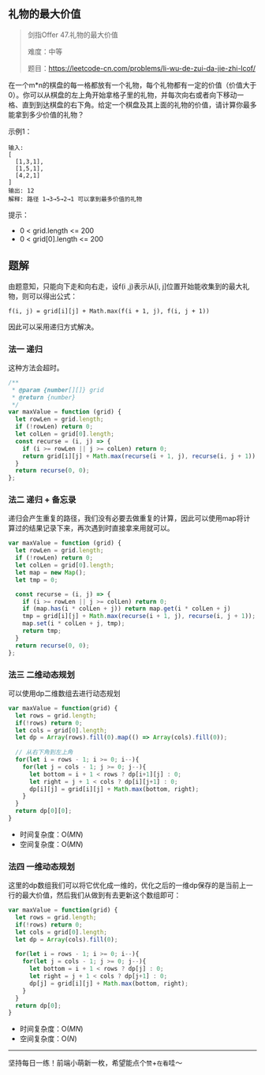 ## 礼物的最大价值

> 剑指Offer 47.礼物的最大价值
>
> 难度：中等
>
> 题目：https://leetcode-cn.com/problems/li-wu-de-zui-da-jie-zhi-lcof/

在一个m*n的棋盘的每一格都放有一个礼物，每个礼物都有一定的价值（价值大于0）。你可以从棋盘的左上角开始拿格子里的礼物，并每次向右或者向下移动一格、直到到达棋盘的右下角。给定一个棋盘及其上面的礼物的价值，请计算你最多能拿到多少价值的礼物？

示例1：

```
输入: 
[
  [1,3,1],
  [1,5,1],
  [4,2,1]
]
输出: 12
解释: 路径 1→3→5→2→1 可以拿到最多价值的礼物
```

提示：

- 0 < grid.length <= 200
- 0 < grid[0].length <= 200

## 题解

由题意知，只能向下走和向右走，设f(i ,j)表示从[i, j]位置开始能收集到的最大礼物，则可以得出公式：

`f(i, j) = grid[i][j] + Math.max(f(i + 1, j), f(i, j + 1))`

因此可以采用递归方式解决。

### 法一 递归

这种方法会超时。

```javascript
/**
 * @param {number[][]} grid
 * @return {number}
 */
var maxValue = function (grid) {
  let rowLen = grid.length;
  if (!rowLen) return 0;
  let colLen = grid[0].length;
  const recurse = (i, j) => {
    if (i >= rowLen || j >= colLen) return 0;
    return grid[i][j] + Math.max(recurse(i + 1, j), recurse(i, j + 1));
  }
  return recurse(0, 0);
};
```

### 法二 递归 + 备忘录

递归会产生重复的路径，我们没有必要去做重复的计算，因此可以使用map将计算过的结果记录下来，再次遇到时直接拿来用就可以。

```javascript
var maxValue = function (grid) {
  let rowLen = grid.length;
  if (!rowLen) return 0;
  let colLen = grid[0].length;
  let map = new Map();
  let tmp = 0;

  const recurse = (i, j) => {
    if (i >= rowLen || j >= colLen) return 0;
    if (map.has(i * colLen + j)) return map.get(i * colLen + j)
    tmp = grid[i][j] + Math.max(recurse(i + 1, j), recurse(i, j + 1));
    map.set(i * colLen + j, tmp);
    return tmp;
  }
  return recurse(0, 0);
};
```

### 法三 二维动态规划

可以使用dp二维数组去进行动态规划

```javascript
var maxValue = function(grid) {
  let rows = grid.length;
  if(!rows) return 0;
  let cols = grid[0].length;
  let dp = Array(rows).fill(0).map(() => Array(cols).fill(0));
  
  // 从右下角到左上角
  for(let i = rows - 1; i >= 0; i--){ 
    for(let j = cols - 1; j >= 0; j--){
      let bottom = i + 1 < rows ? dp[i+1][j] : 0;
      let right = j + 1 < cols ? dp[i][j+1] : 0;
      dp[i][j] = grid[i][j] + Math.max(bottom, right);
    }
  }
  return dp[0][0];
}
```

- 时间复杂度：O($MN$)
- 空间复杂度：O($MN$)

### 法四 一维动态规划

这里的dp数组我们可以将它优化成一维的，优化之后的一维dp保存的是当前上一行的最大价值，然后我们从做到有去更新这个数组即可：

```javascript
var maxValue = function(grid) {
  let rows = grid.length;
  if(!rows) return 0;
  let cols = grid[0].length;
  let dp = Array(cols).fill(0);
  
  for(let i = rows - 1; i >= 0; i--){
    for(let j = cols - 1; j >= 0; j--){
      let bottom = i + 1 < rows ? dp[j] : 0;
      let right = j + 1 < cols ? dp[j+1] : 0;
      dp[j] = grid[i][j] + Math.max(bottom, right);
    }
  }
  return dp[0];
}
```

- 时间复杂度：O($MN$)
- 空间复杂度：O($N$)

****

坚持每日一练！前端小萌新一枚，希望能点个`赞`+`在看`哇～

